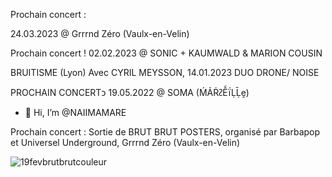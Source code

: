 Prochain concert :

24.03.2023 @ Grrrnd Zéro (Vaulx-en-Velin)


Prochain concert !
02.02.2023 @ SONIC + KAUMWALD & MARION COUSIN

BRUITISME (Lyon)
Avec CYRIL MEYSSON, 14.01.2023
DUO DRONE/ NOISE 

PROCHAIN CONCERTᴐ
19.05.2022 @ SOMA  (ḾẢṘᴤỄḯḶḸḙ)

- 👋 Hi, I’m @NAIIMAMARE

Prochain concert : Sortie de BRUT BRUT POSTERS, organisé par Barbapop et Universel Underground, Grrrnd Zéro (Vaulx-en-Velin)
<!---
NAIIMAMARE/NAIIMAMARE is a ✨ special ✨ repository because its `README.md` (this file) appears on your GitHub profile.
You can click the Preview link to take a look at your changes.
--->
![19fevbrutbrutcouleur](https://user-images.githubusercontent.com/96619933/153404573-49ba7078-2f36-4621-ac3a-b8aba8be942b.jpeg)
